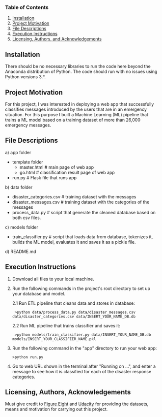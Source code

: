 ### Table of Contents

1. [Installation](#installation)
2. [Project Motivation](#motivation)
3. [File Descriptions](#files)
4. [Execution Instructions](#execution)
5. [Licensing, Authors, and Acknowledgements](#licensing)

## Installation <a name="installation"></a>

There should be no necessary libraries to run the code here beyond the Anaconda distribution of Python.  The code should run with no issues using Python versions 3.*.


## Project Motivation<a name="motivation"></a>

For this project, I was interested in deploying a web app that successfully classifies messages introduced by the users that are in an emergency situation. For this purpose I built a Machine Learning (ML) pipeline that trains a ML model based on a training dataset of more than 26,000 emergency messages.


## File Descriptions <a name="files"></a>

a) app folder
 - template folder
   - master.html  # main page of web app
   - go.html  # classification result page of web app
 - run.py  # Flask file that runs app
 

b) data folder
 - disaster_categories.csv  # training dataset with the messages
 - disaster_messages.csv  # training dataset with the categories of the messages
 - process_data.py  # script that generate the cleaned database based on both csv files.
 

c) models folder
- train_classifier.py # script that loads data from database, tokenizes it, builds the ML model, evaluates it and saves it as a pickle file. 


d) README.md


## Execution Instructions<a name="execution"></a>

1. Download all files to your local machine.

2. Run the following commands in the project's root directory to set up your database and model.

    2.1 Run ETL pipeline that cleans data and stores in database:
    
        >python data/process_data.py data/disaster_messages.csv data/disaster_categories.csv data/INSERT_YOUR_NAME_DB.db
        
        
    2.2 Run ML pipeline that trains classifier and saves it:
        
        >python models/train_classifier.py data/INSERT_YOUR_NAME_DB.db models/INSERT_YOUR_CLASSIFIER_NAME.pkl

3. Run the following command in the "app" directory to run your web app:
       
       >python run.py

3. Go to web URL shown in the terminal after "Running on ...", and enter a message to see how it is classified for each of the disaster response categories.


## Licensing, Authors, Acknowledgements<a name="licensing"></a>

Must give credit to [Figure Eight](https://appen.com/) and [Udacity](https://www.udacity.com/) for providing the datasets, means and motivation for carrying out this project.
